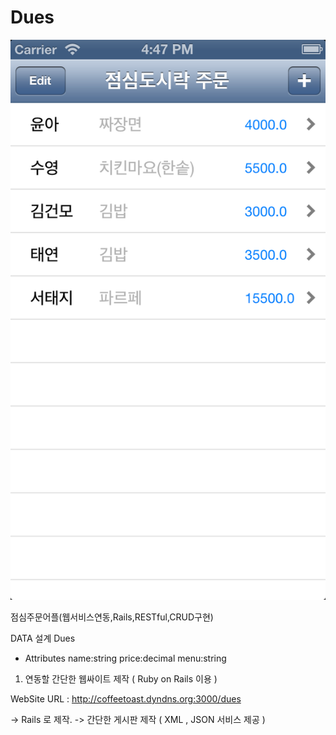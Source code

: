 Dues
====

![alt tag](https://github.com/wickedlysmart/Dues/raw/master/Dues/screenshot01.png)


점심주문어플(웹서비스연동,Rails,RESTful,CRUD구현)

DATA 설계
   Dues 
- Attributes
  name:string 
  price:decimal
  menu:string 

1. 연동할 간단한 웹싸이트 제작 ( Ruby on Rails 이용 ) 

WebSite URL : http://coffeetoast.dyndns.org:3000/dues

-> Rails 로 제작. 
-> 간단한 게시판 제작  ( XML , JSON 서비스 제공 ) 

